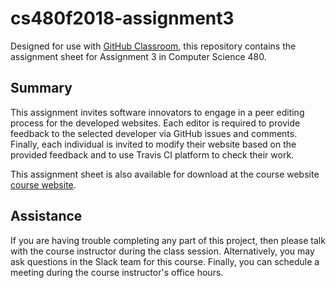 # cs480f2018-assignment3

Designed for use with [GitHub Classroom](https://classroom.github.com/), this
repository contains the assignment sheet for Assignment 3 in Computer Science 480.

## Summary
This assignment invites software innovators to engage in a peer editing process for the
developed websites. Each editor is required to provide feedback to the selected developer
via GitHub issues and comments. Finally, each individual is invited to modify their website
based on the provided feedback and to use Travis CI platform to check their work.

This assignment sheet is also available for download at the course website [course
website](http://www.cs.allegheny.edu/sites/jjumadinova/teaching/480/).

## Assistance

If you are having trouble completing any part of this project, then please talk
with  the course instructor during the class
session. Alternatively, you may ask questions in the Slack team for this
course. Finally, you can schedule a meeting during the course instructor's
office hours.

